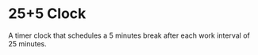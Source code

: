 # 25+5 Clock
A timer clock that schedules a 5 minutes break after each work interval of 25 minutes.
